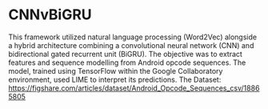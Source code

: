 # CNNvBiGRU
 This framework utilized natural language processing (Word2Vec) alongside a hybrid architecture combining a convolutional neural network (CNN) and bidirectional gated recurrent unit (BiGRU). The objective was to extract features and sequence modelling from Android opcode sequences. The model, trained using TensorFlow within the Google Collaboratory environment, used LIME to interpret its predictions.
The Dataset:
https://figshare.com/articles/dataset/Android_Opcode_Sequences_csv/18865805
